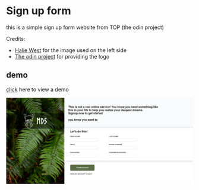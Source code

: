 # Sign up form

this is a simple sign up form website from TOP (the odin project)


Credits:
 - [Halie West](https://unsplash.com/photos/25xggax4bSA) for the image used on the left side
 - [The odin project](https://www.theodinproject.com/dashboard) for providing the logo

## demo

[click](https://malekd5.github.io/sign-up-form/) here to view a demo

![demo img](/.github/img.png)